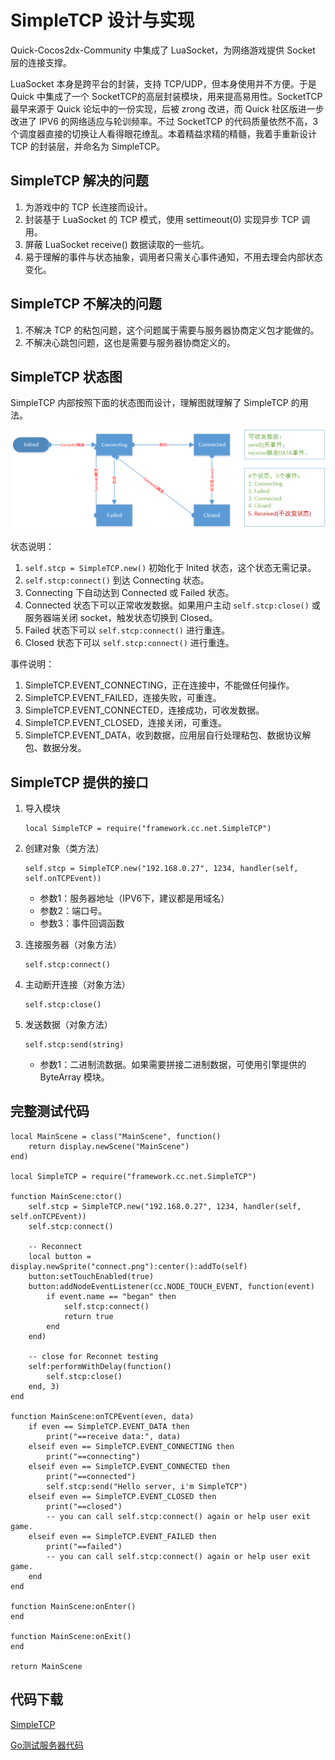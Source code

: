 # SimpleTCP 设计与实现

Quick-Cocos2dx-Community 中集成了 LuaSocket，为网络游戏提供 Socket 层的连接支撑。

LuaSocket 本身是跨平台的封装，支持 TCP/UDP，但本身使用并不方便。于是 Quick 中集成了一个 SocketTCP的高层封装模块，用来提高易用性。SocketTCP 最早来源于 Quick 论坛中的一份实现，后被 zrong 改进，而 Quick 社区版进一步改进了 IPV6 的网络适应与轮训频率。不过 SocketTCP 的代码质量依然不高，3个调度器直接的切换让人看得眼花缭乱。本着精益求精的精髓，我着手重新设计 TCP 的封装层，并命名为 SimpleTCP。

## SimpleTCP 解决的问题

1. 为游戏中的 TCP 长连接而设计。
2. 封装基于 LuaSocket 的 TCP 模式，使用 settimeout(0) 实现异步 TCP 调用。
3. 屏蔽 LuaSocket receive() 数据读取的一些坑。
4. 易于理解的事件与状态抽象，调用者只需关心事件通知，不用去理会内部状态变化。

## SimpleTCP 不解决的问题

1. 不解决 TCP 的粘包问题，这个问题属于需要与服务器协商定义包才能做的。
2. 不解决心跳包问题，这也是需要与服务器协商定义的。

## SimpleTCP 状态图

SimpleTCP 内部按照下面的状态图而设计，理解图就理解了 SimpleTCP 的用法。

![SimpleTCP 状态机](./SimpleTCP.png)

状态说明：

1. `self.stcp = SimpleTCP.new()` 初始化于 Inited 状态，这个状态无需记录。
2. `self.stcp:connect()` 到达 Connecting 状态。
3. Connecting 下自动达到 Connected 或 Failed 状态。
4. Connected 状态下可以正常收发数据。如果用户主动 `self.stcp:close()` 或 服务器端关闭 socket，触发状态切换到 Closed。
5. Failed 状态下可以 `self.stcp:connect()` 进行重连。
6. Closed 状态下可以 `self.stcp:connect()` 进行重连。

事件说明：

1. SimpleTCP.EVENT_CONNECTING，正在连接中，不能做任何操作。
2. SimpleTCP.EVENT_FAILED，连接失败，可重连。
3. SimpleTCP.EVENT_CONNECTED，连接成功，可收发数据。
4. SimpleTCP.EVENT_CLOSED，连接关闭，可重连。
5. SimpleTCP.EVENT_DATA，收到数据，应用层自行处理粘包、数据协议解包、数据分发。

## SimpleTCP 提供的接口

1. 导入模块

	```
	local SimpleTCP = require("framework.cc.net.SimpleTCP")
	```

2. 创建对象（类方法）

	```
	self.stcp = SimpleTCP.new("192.168.0.27", 1234, handler(self, self.onTCPEvent))
	```

	* 参数1：服务器地址（IPV6下，建议都是用域名）
	* 参数2：端口号。
	* 参数3：事件回调函数

3. 连接服务器（对象方法）

	```
	self.stcp:connect()
	```

4. 主动断开连接（对象方法）

	```
	self.stcp:close()
	```

5. 发送数据（对象方法）

	```
	self.stcp:send(string)
	```

	* 参数1：二进制流数据。如果需要拼接二进制数据，可使用引擎提供的 ByteArray 模块。

## 完整测试代码

```
local MainScene = class("MainScene", function()
	return display.newScene("MainScene")
end)

local SimpleTCP = require("framework.cc.net.SimpleTCP")

function MainScene:ctor()
	self.stcp = SimpleTCP.new("192.168.0.27", 1234, handler(self, self.onTCPEvent))
	self.stcp:connect()

	-- Reconnect
	local button = display.newSprite("connect.png"):center():addTo(self)
	button:setTouchEnabled(true)
	button:addNodeEventListener(cc.NODE_TOUCH_EVENT, function(event)
		if event.name == "began" then
			self.stcp:connect()
			return true
		end
	end)

	-- close for Reconnet testing
	self:performWithDelay(function()
		self.stcp:close()
	end, 3)
end

function MainScene:onTCPEvent(even, data)
	if even == SimpleTCP.EVENT_DATA then
		print("==receive data:", data)
	elseif even == SimpleTCP.EVENT_CONNECTING then
		print("==connecting")
	elseif even == SimpleTCP.EVENT_CONNECTED then
		print("==connected")
		self.stcp:send("Hello server, i'm SimpleTCP")
	elseif even == SimpleTCP.EVENT_CLOSED then
		print("==closed")
		-- you can call self.stcp:connect() again or help user exit game.
	elseif even == SimpleTCP.EVENT_FAILED then
		print("==failed")
		-- you can call self.stcp:connect() again or help user exit game.
	end
end

function MainScene:onEnter()
end

function MainScene:onExit()
end

return MainScene
```

## 代码下载

[SimpleTCP](./SimpleTCP.lua)

[Go测试服务器代码](./main.go)
